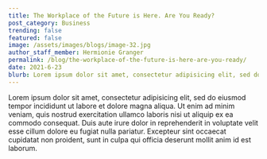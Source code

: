 ```yaml
---
title: The Workplace of the Future is Here. Are You Ready?
post_category: Business
trending: false
featured: false
image: /assets/images/blogs/image-32.jpg
author_staff_member: Hermionie Granger
permalink: /blog/the-workplace-of-the-future-is-here-are-you-ready/
date: 2021-6-23
blurb: Lorem ipsum dolor sit amet, consectetur adipisicing elit, sed do eiusmod tempor incididunt ut labore et dolore magna aliqua.
---
```


Lorem ipsum dolor sit amet, consectetur adipisicing elit, sed do eiusmod tempor incididunt ut labore et dolore magna aliqua. Ut enim ad minim veniam, quis nostrud exercitation ullamco laboris nisi ut aliquip ex ea commodo consequat. Duis aute irure dolor in reprehenderit in voluptate velit esse cillum dolore eu fugiat nulla pariatur. Excepteur sint occaecat cupidatat non proident, sunt in culpa qui officia deserunt mollit anim id est laborum.
